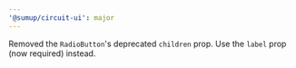 ```yaml
---
'@sumup/circuit-ui': major
---
```


Removed the `RadioButton`'s deprecated `children` prop. Use the `label` prop (now required) instead.
